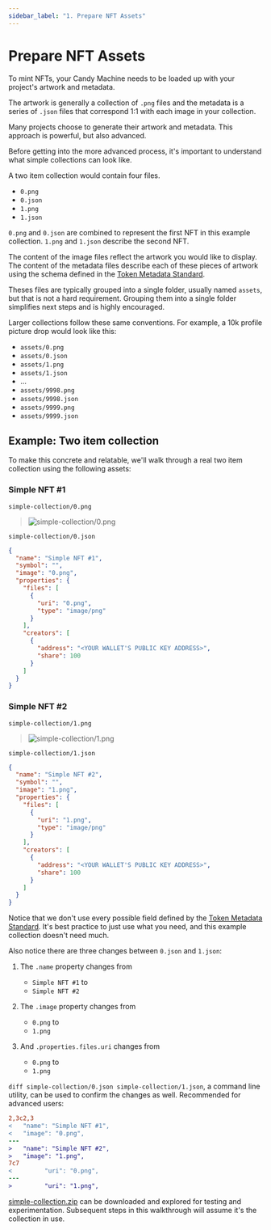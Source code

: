 ```yaml
---
sidebar_label: "1. Prepare NFT Assets"
---
```


# Prepare NFT Assets

To mint NFTs, your Candy Machine needs to be loaded up with your project's artwork and metadata.

The artwork is generally a collection of `.png` files and the metadata is a series of `.json` files that correspond 1:1 with each image in your collection.

Many projects choose to generate their artwork and metadata. This approach is powerful, but also advanced.

Before getting into the more advanced process, it's important to understand what simple collections can look like.

A two item collection would contain four files.

- `0.png`
- `0.json`
- `1.png`
- `1.json`

`0.png` and `0.json` are combined to represent the first NFT in this example collection. 
`1.png` and `1.json` describe the second NFT. 

The content of the image files reflect the artwork you would like to display.
The content of the metadata files describe each of these pieces of artwork using the schema defined in the [Token Metadata Standard](../nft-standard.md).

Theses files are typically grouped into a single folder, usually named `assets`, but that is not a hard requirement. Grouping them into a single folder simplifies next steps and is highly encouraged.

Larger collections follow these same conventions. For example, a 10k profile picture drop would look like this:

- `assets/0.png`
- `assets/0.json`
- `assets/1.png`
- `assets/1.json`
- ...
- `assets/9998.png`
- `assets/9998.json`
- `assets/9999.png`
- `assets/9999.json`

## Example: Two item collection

To make this concrete and relatable, we'll walk through a real two item collection using the following assets:

### Simple NFT #1

`simple-collection/0.png`
> ![simple-collection/0.png](./simple-collection/0.png)

`simple-collection/0.json`
```json
{
  "name": "Simple NFT #1",
  "symbol": "",
  "image": "0.png",
  "properties": {
    "files": [
      {
        "uri": "0.png",
        "type": "image/png"
      }
    ],
    "creators": [
      {
        "address": "<YOUR WALLET'S PUBLIC KEY ADDRESS>",
        "share": 100
      }
    ]
  }
}
```
### Simple NFT #2

`simple-collection/1.png`
> ![simple-collection/1.png](./simple-collection/1.png)

`simple-collection/1.json`
```json
{
  "name": "Simple NFT #2",
  "symbol": "",
  "image": "1.png",
  "properties": {
    "files": [
      {
        "uri": "1.png",
        "type": "image/png"
      }
    ],
    "creators": [
      {
        "address": "<YOUR WALLET'S PUBLIC KEY ADDRESS>",
        "share": 100
      }
    ]
  }
}
```

Notice that we don't use every possible field defined by the [Token Metadata Standard](../nft-standard.md). It's best practice to just use what you need, and this example collection doesn't need much.

Also notice there are three changes between `0.json` and `1.json`:

1. The `.name` property changes from
    - `Simple NFT #1` to
    - `Simple NFT #2`

2. The `.image` property changes from
    - `0.png` to
    - `1.png`

3. And `.properties.files.uri` changes from
    - `0.png` to
    - `1.png`


`diff simple-collection/0.json simple-collection/1.json`, a command line utility, can be used to confirm the changes as well. Recommended for advanced users:

```diff
2,3c2,3
<   "name": "Simple NFT #1",
<   "image": "0.png",
---
>   "name": "Simple NFT #2",
>   "image": "1.png",
7c7
<         "uri": "0.png",
---
>         "uri": "1.png",
```

[simple-collection.zip](./simple-collection.zip) can be downloaded and explored for testing and experimentation. Subsequent steps in this walkthrough will assume it's the collection in use.

<!-- TODO(LEVI): Link to "Validating Assets" -->
